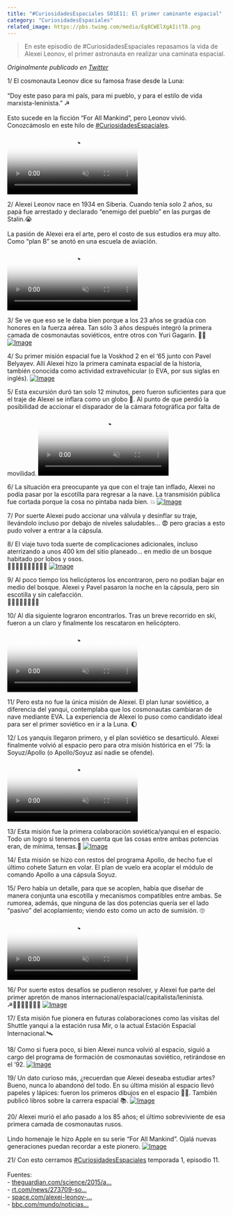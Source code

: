 ```yaml
---
title: "#CuriosidadesEspaciales S01E11: El primer caminante espacial"
category: "CuriosidadesEspaciales"
related_image: https://pbs.twimg.com/media/Eg8CWElXgAIitT8.png
---
```

> En este episodio de #CuriosidadesEspaciales repasamos la vida de Alexei Leonov, el primer astronauta en realizar una caminata espacial.

*Originalmente publicado en [Twitter](https://twitter.com/guidodecaso/status/1301262610818572288)*

<div class="card-tweets" dir="auto">
    <p><span class="nop nop-start">1/ </span> El cosmonauta Leonov dice su famosa frase desde la Luna: <br />
<br />
“Doy este paso para mi país, para mi pueblo, y para el estilo de vida marxista-leninista.” ☭<br />
<br />
Esto sucede en la ficción “For All Mankind”, pero Leonov vivió. <br />
Conozcámoslo en este hilo de <a class="entity-hashtag" href="/hashtag/CuriosidadesEspaciales">#CuriosidadesEspaciales</a>. <span class="entity-video-gif"><video autoplay muted loop controls poster="https://pbs.twimg.com/tweet_video_thumb/Eg7-_1gXkAAso0O.jpg"><source src="https://video.twimg.com/tweet_video/Eg7-_1gXkAAso0O.mp4" type="video/mp4"><img alt="Video Poster" src="https://pbs.twimg.com/tweet_video_thumb/Eg7-_1gXkAAso0O.jpg"></video></span></p>
    <p><span class="nop nop-start">2/ </span> Alexei Leonov nace en 1934 en Siberia. Cuando tenía solo 2 años, su papá fue arrestado y declarado “enemigo del pueblo” en las purgas de Stalin.😭 <br />
<br />
La pasión de Alexei era el arte, pero el costo de sus estudios era muy alto. Como “plan B” se anotó en una escuela de aviación. <span class="entity-video-gif"><video autoplay muted loop controls poster="https://pbs.twimg.com/tweet_video_thumb/Eg8Dc7XXsAELYzl.jpg"><source src="https://video.twimg.com/tweet_video/Eg8Dc7XXsAELYzl.mp4" type="video/mp4"><img alt="People Who Are Amazing At A..." src="https://pbs.twimg.com/tweet_video_thumb/Eg8Dc7XXsAELYzl.jpg"></video></span></p>
    <p><span class="nop nop-start">3/ </span> Se ve que eso se le daba bien porque a los 23 años se gradúa con honores en la fuerza aérea. Tan sólo 3 años después integró la primera camada de cosmonautas soviéticos, entre otros con Yuri Gagarin. 👨‍🚀 <span class="entity-image"><a href="https://pbs.twimg.com/media/Eg8CT2dWAAEODpD.jpg" target="_blank"><img alt="Image" src="https://pbs.twimg.com/media/Eg8CT2dWAAEODpD.jpg" data-src="https://pbs.twimg.com/media/Eg8CT2dWAAEODpD.jpg"></a></span></p>
    <p><span class="nop nop-start">4/ </span> Su primer misión espacial fue la Voskhod 2 en el ‘65 junto con Pavel Belyayev. Allí Alexei hizo la primera caminata espacial de la historia, también conocida como actividad extravehicular (o EVA, por sus siglas en inglés). <span class="entity-image"><a href="https://pbs.twimg.com/media/Eg8CWElXgAIitT8.png" target="_blank"><img alt="Image" src="https://pbs.twimg.com/media/Eg8CWElXgAIitT8.png" data-src="https://pbs.twimg.com/media/Eg8CWElXgAIitT8.png"></a></span></p>
    <p><span class="nop nop-start">5/ </span> Esta excursión duró tan solo 12 minutos, pero fueron suficientes para que el traje de Alexei se inflara como un globo 🎈. Al punto de que perdió la posibilidad de accionar el disparador de la cámara fotográfica por falta de movilidad. <span class="entity-video-gif"><video autoplay muted loop controls poster="https://pbs.twimg.com/tweet_video_thumb/Eg8CZyPXsAEIWHA.jpg"><source src="https://video.twimg.com/tweet_video/Eg8CZyPXsAEIWHA.mp4" type="video/mp4"><img alt="Video Poster" src="https://pbs.twimg.com/tweet_video_thumb/Eg8CZyPXsAEIWHA.jpg"></video></span></p>
    <p><span class="nop nop-start">6/ </span> La situación era preocupante ya que con el traje tan inflado, Alexei no podía pasar por la escotilla para regresar a la nave. La transmisión pública fue cortada porque la cosa no pintaba nada bien. 💥 <span class="entity-image"><a href="https://pbs.twimg.com/media/Eg8CcoxX0AAP30H.png" target="_blank"><img alt="Image" src="https://pbs.twimg.com/media/Eg8CcoxX0AAP30H.png" data-src="https://pbs.twimg.com/media/Eg8CcoxX0AAP30H.png"></a></span></p>
    <p><span class="nop nop-start">7/ </span> Por suerte Alexei pudo accionar una válvula y desinflar su traje, llevándolo incluso por debajo de niveles saludables… 😨  pero gracias a esto pudo volver a entrar a la cápsula.</p>
    <p><span class="nop nop-start">8/ </span> El viaje tuvo toda suerte de complicaciones adicionales, incluso aterrizando a unos 400 km del sitio planeado… en medio de un bosque habitado por lobos y osos. <br />
🐻🌲🌲👨‍🚀👨‍🚀🌲🌲🐺 <span class="entity-image"><a href="https://pbs.twimg.com/media/Eg8Cg6sWsAIiG08.png" target="_blank"><img alt="Image" src="https://pbs.twimg.com/media/Eg8Cg6sWsAIiG08.png" data-src="https://pbs.twimg.com/media/Eg8Cg6sWsAIiG08.png"></a></span></p>
    <p><span class="nop nop-start">9/ </span> Al poco tiempo los helicópteros los encontraron, pero no podían bajar en medio del bosque. Alexei y Pavel pasaron la noche en la cápsula, pero sin escotilla y sin calefacción.<br />
🐻🌲🌲🥶🥶🌲🌲🐺</p>
    <p><span class="nop nop-start">10/ </span> Al día siguiente lograron encontrarlos. Tras un breve recorrido en ski, fueron a un claro y finalmente los rescataron en helicóptero. <span class="entity-video-gif"><video autoplay muted loop controls poster="https://pbs.twimg.com/tweet_video_thumb/Eg8DeZ5X0Ac_Khq.jpg"><source src="https://video.twimg.com/tweet_video/Eg8DeZ5X0Ac_Khq.mp4" type="video/mp4"><img alt="Simpsons Ski GIF" src="https://pbs.twimg.com/tweet_video_thumb/Eg8DeZ5X0Ac_Khq.jpg"></video></span></p>
    <p><span class="nop nop-start">11/ </span> Pero esta no fue la única misión de Alexei. El plan lunar soviético, a diferencia del yanqui, contemplaba que los cosmonautas cambiaran de nave mediante EVA. La experiencia de Alexei lo puso como candidato ideal para ser el primer soviético en ir a la Luna. 🌔</p>
    <p><span class="nop nop-start">12/ </span> Los yanquis llegaron primero, y el plan soviético se desarticuló. Alexei finalmente volvió al espacio pero para otra misión histórica en el ‘75: la Soyuz/Apollo (o Apollo/Soyuz así nadie se ofende). <span class="entity-video-gif"><video autoplay muted loop controls poster="https://pbs.twimg.com/tweet_video_thumb/Eg8CvGaXkAAScCz.jpg"><source src="https://video.twimg.com/tweet_video/Eg8CvGaXkAAScCz.mp4" type="video/mp4"><img alt="Video Poster" src="https://pbs.twimg.com/tweet_video_thumb/Eg8CvGaXkAAScCz.jpg"></video></span></p>
    <p><span class="nop nop-start">13/ </span> Esta misión fue la primera colaboración soviética/yanqui en el espacio. Todo un logro si tenemos en cuenta que las cosas entre ambas potencias eran, de mínima, tensas.😬 <span class="entity-image"><a href="https://pbs.twimg.com/media/Eg8CxUiXsAMcOdH.png" target="_blank"><img alt="Image" src="https://pbs.twimg.com/media/Eg8CxUiXsAMcOdH.png" data-src="https://pbs.twimg.com/media/Eg8CxUiXsAMcOdH.png"></a></span></p>
    <p><span class="nop nop-start">14/ </span> Esta misión se hizo con restos del programa Apollo, de hecho fue el último cohete Saturn en volar. El plan de vuelo era acoplar el módulo de comando Apollo a una cápsula Soyuz.</p>
    <p><span class="nop nop-start">15/ </span> Pero había un detalle, para que se acoplen, había que diseñar de manera conjunta una escotilla y mecanismos compatibles entre ambas. Se rumorea, además, que ninguna de las dos potencias quería ser el lado “pasivo” del acoplamiento; viendo esto como un acto de sumisión. 🙄 <span class="entity-video-gif"><video autoplay muted loop controls poster="https://pbs.twimg.com/tweet_video_thumb/Eg8DfcfXgAAMJrn.jpg"><source src="https://video.twimg.com/tweet_video/Eg8DfcfXgAAMJrn.mp4" type="video/mp4"><img alt="Blank Stare Really GIF" src="https://pbs.twimg.com/tweet_video_thumb/Eg8DfcfXgAAMJrn.jpg"></video></span></p>
    <p><span class="nop nop-start">16/ </span> Por suerte estos desafíos se pudieron resolver, y Alexei fue parte del primer apretón de manos internacional/espacial/capitalista/leninista.<br />
☭👨‍🚀🤝👨‍🚀🇺🇸 <span class="entity-image"><a href="https://pbs.twimg.com/media/Eg8C_C7XcAIcL6I.jpg" target="_blank"><img alt="Image" src="https://pbs.twimg.com/media/Eg8C_C7XcAIcL6I.jpg" data-src="https://pbs.twimg.com/media/Eg8C_C7XcAIcL6I.jpg"></a></span></p>
    <p><span class="nop nop-start">17/ </span> Esta misión fue pionera en futuras colaboraciones como las visitas del Shuttle yanqui a la estación rusa Mir, o la actual Estación Espacial Internacional.🛰</p>
    <p><span class="nop nop-start">18/ </span> Como si fuera poco, si bien Alexei nunca volvió al espacio, siguió a cargo del programa de formación de cosmonautas soviético, retirándose en el ‘92. <span class="entity-image"><a href="https://pbs.twimg.com/media/Eg8DDJuXcAMfkHJ.png" target="_blank"><img alt="Image" src="https://pbs.twimg.com/media/Eg8DDJuXcAMfkHJ.png" data-src="https://pbs.twimg.com/media/Eg8DDJuXcAMfkHJ.png"></a></span></p>
    <p><span class="nop nop-start">19/ </span> Un dato curioso más, ¿recuerdan que Alexei deseaba estudiar artes? Bueno, nunca lo abandonó del todo. En su última misión al espacio llevó papeles y lápices: fueron los primeros dibujos en el espacio 👨‍🎨. También publicó libros sobre la carrera espacial 📚. <span class="entity-image"><a href="https://pbs.twimg.com/media/Eg8DGjnXYAAUx9V.jpg" target="_blank"><img alt="Image" src="https://pbs.twimg.com/media/Eg8DGjnXYAAUx9V.jpg" data-src="https://pbs.twimg.com/media/Eg8DGjnXYAAUx9V.jpg"></a></span></p>
    <p><span class="nop nop-start">20/ </span> Alexei murió el año pasado a los 85 años; el último sobreviviente de esa primera camada de cosmonautas rusos. <br />
<br />
Lindo homenaje le hizo Apple en su serie “For All Mankind”. Ojalá nuevas generaciones puedan recordar a este pionero. <span class="entity-image"><a href="https://pbs.twimg.com/media/Eg8DJYQWoAYPPU9.jpg" target="_blank"><img alt="Image" src="https://pbs.twimg.com/media/Eg8DJYQWoAYPPU9.jpg" data-src="https://pbs.twimg.com/media/Eg8DJYQWoAYPPU9.jpg"></a></span></p>
    <p><span class="nop nop-start">21/ </span> Con esto cerramos <a class="entity-hashtag" href="/hashtag/CuriosidadesEspaciales">#CuriosidadesEspaciales</a> temporada 1, episodio 11. <br />
<br />
Fuentes:<br />
- <a class="entity-url" data-preview="true" href="https://www.theguardian.com/science/2015/aug/31/first-picture-space-cosmonauts-science-museum-alexei-leonov">theguardian.com/science/2015/a…</a><br />
- <a class="entity-url" data-preview="true" href="https://www.rt.com/news/273709-soyuz-apollo-project-40-years">rt.com/news/273709-so…</a><br />
- <a class="entity-url" data-preview="true" href="https://www.space.com/alexei-leonov-bio.html">space.com/alexei-leonov-…</a> <br />
- <a class="entity-url" data-preview="true" href="https://www.bbc.com/mundo/noticias/2014/10/141013_espacio_mision_rusa_leonov_lp">bbc.com/mundo/noticias…</a></p>
</div>

